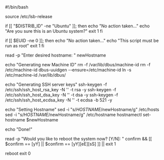 #!/bin/bash

source /etc/lsb-release

if [[ "$DISTRIB_ID" -ne "Ubuntu" ]]; then
  echo "No action taken..."
  echo "Are you sure this is an Ubuntu system?"
  exit 1
fi

if [[ $EUID -ne 0 ]]; then
  echo "No action taken..."
  echo "This script must be run as root"
  exit 1
fi

read -p "Enter desired hostname: " newHostname

echo "Generating new Machine ID"
rm -f /var/lib/dbus/machine-id
rm -f /etc/machine-id
dbus-uuidgen --ensure=/etc/machine-id
ln -s /etc/machine-id /var/lib/dbus/

echo "Generating SSH server keys"
ssh-keygen -f /etc/ssh/ssh_host_rsa_key -N '' -t rsa -y
ssh-keygen -f /etc/ssh/ssh_host_dsa_key -N '' -t dsa -y
ssh-keygen -f /etc/ssh/ssh_host_ecdsa_key -N '' -t ecdsa -b 521 -y

echo "Setting Hostname"
sed -i "s/$HOSTNAME/$newHostname/g" /etc/hosts
sed -i "s/$HOSTNAME/$newHostname/g" /etc/hostname
hostnamectl set-hostname $newHostname

echo "Done!"

read -p "Would you like to reboot the system now? [Y/N]: " confirm &&
  [[ $confirm == [yY] || $confirm == [yY][eE][sS] ]] || exit 1

reboot
exit 0
